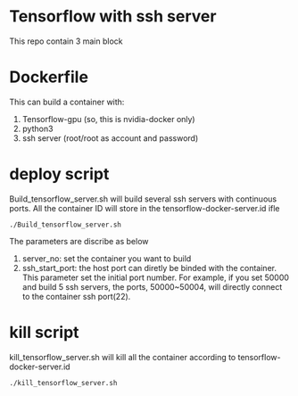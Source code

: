 Tensorflow with ssh server
==
This repo contain 3 main block

# Dockerfile
This can build a container with:
1. Tensorflow-gpu (so, this is nvidia-docker only)
2. python3
3. ssh server (root/root as account and password)

# deploy script
Build_tensorflow_server.sh will build several ssh servers with continuous ports. All the container ID will store in the tensorflow-docker-server.id ifle
```shell
./Build_tensorflow_server.sh
```
The parameters are discribe as below
1. server_no: set the container you want to build
2. ssh_start_port: the host port can diretly be binded with the container. This parameter set the initial port number. For example, if you set 50000 and build 5 ssh servers, the ports, 50000~50004, will directly connect to the container ssh port(22).

# kill script
kill_tensorflow_server.sh will kill all the container according to tensorflow-docker-server.id
```shell
./kill_tensorflow_server.sh
```